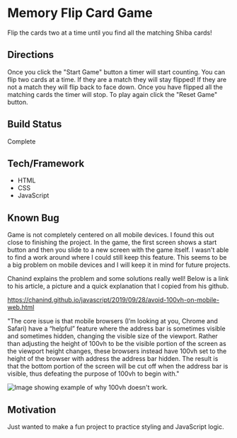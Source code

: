 # Memory Flip Card Game
Flip the cards two at a time until you find all the matching Shiba cards! 
## Directions
Once you click the "Start Game" button a timer will start counting.  You can flip two cards at a time.  If they are a match they will stay flipped!  If they are not a match they will flip back to face down.  Once you have flipped all the matching cards the timer will stop.  To play again click the "Reset Game" button.
## Build Status
Complete
## Tech/Framework
- HTML
- CSS
- JavaScript
## Known Bug
Game is not completely centered on all mobile devices.  I found this out close to finishing the project.  In the game, the first screen shows a start button and then you slide to a new screen with the game itself.  I wasn't able to find a work around where I could still keep this feature.  This seems to be a big problem on mobile devices and I will keep it in mind for future projects.

Chanind explains the problem and some solutions really well!  Below is a link to his article, a picture and a quick explanation that I copied from his github.

https://chanind.github.io/javascript/2019/09/28/avoid-100vh-on-mobile-web.html

"The core issue is that mobile browsers (I’m looking at you, Chrome and Safari) have a “helpful” feature where the address bar is sometimes visible and sometimes hidden, changing the visible size of the viewport. Rather than adjusting the height of 100vh to be the visible portion of the screen as the viewport height changes, these browsers instead have 100vh set to the height of the browser with address the address bar hidden. The result is that the bottom portion of the screen will be cut off when the address bar is visible, thus defeating the purpose of 100vh to begin with."

![Image showing example of why 100vh doesn't work.](https://chanind.github.io/assets/100vh_problem.png)

## Motivation
Just wanted to make a fun project to practice styling and JavaScript logic.